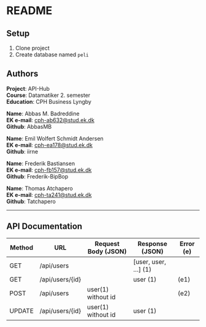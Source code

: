 # README
## Setup

1. Clone project
2. Create database named `peli`

## Authors
**Project**: API-Hub <br>
**Course**: Datamatiker 2. semester <br>
**Education**: CPH Business Lyngby <br>

**Name**: Abbas M. Badreddine <br>
**EK e-mail**: cph-ab632@stud.ek.dk <br>
**Github**: AbbasMB <br>

**Name**: Emil Wolfert Schmidt Andersen <br>
**EK e-mail**: cph-ea178@stud.ek.dk <br>
**Github**: iirne <br>

**Name**: Frederik Bastiansen <br>
**EK e-mail**: cph-fb157@stud.ek.dk <br>
**Github**: Frederik-BipBop <br>

**Name**: Thomas Atchapero <br>
**EK e-mail**: cph-ta241@stud.ek.dk <br>
**Github**: Tatchapero <br>

---

## API Documentation

| Method | URL | Request Body (JSON) | Response (JSON) | Error (e) |
| --- | --- | --- | --- | --- |
| GET | /api/users | | [user, user, …] (1) | |
| GET | /api/users/{id} | | user (1) | (e1) |
| POST | /api/users	| user(1) without id | | (e2) |
| UPDATE | /api/users/{id} | user(1) without id | user (1) | |
